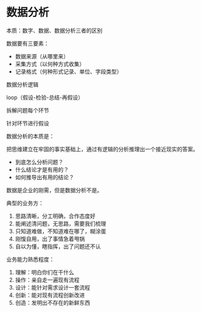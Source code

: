 # 数据分析

本质：数字、数据、数据分析三者的区别

 数据要有三要素：

- 数据来源（从哪里来）
- 采集方式（以何种方式收集）
- 记录格式（何种形式记录、单位、字段类型）



数据分析逻辑

loop（假设-检验-总结-再假设）

拆解问题每个环节

针对环节进行假设

数据分析的本质是：

把思维建立在牢固的事实基础上，通过有逻辑的分析推理出一个接近现实的答案。

-  到底怎么分析问题？
- 什么结论才是有用的？
- 如何推导出有用的结论？



数据是企业的刚需，但是数据分析不是。



典型的业务方：

1. 思路清晰，分工明确，合作态度好
2. 能阐述清问题，无思路，需要我们梳理
3. 只知道难做，不知道难在哪了，糊涂蛋
4. 刚愎自用，出了事情急着甩锅
5. 自以为懂，瞎指挥，出了问题还不认

业务能力熟悉程度：

1. 理解：明白你们在干什么
2. 操作：亲自走一遍现有流程
3. 设计：能针对需求设计一套流程
4. 创新：能对现有流程创新改进
5. 创造：发明出不存在的新鲜东西


